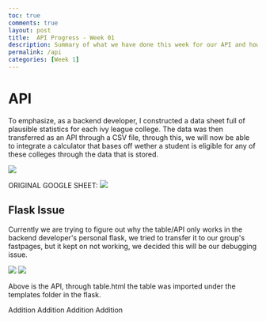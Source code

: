 ```yaml
---
toc: true
comments: true
layout: post
title:  API Progress - Week 01
description: Summary of what we have done this week for our API and how we plan to progress with our API.
permalink: /api
categories: [Week 1]
---
```


# API 

To emphasize, as a backend developer, I constructed a data sheet full of plausible statistics for each ivy league college. The data was then transferred as an API through a CSV file, through this, we will now be able to integrate a calculator that bases off wether a student is eligible for any of these colleges through the data that is stored. 

![]({{site.baseurl}}/images/API.png)

ORIGINAL GOOGLE SHEET:
![]({{site.baseurl}}/images/debug3.png)

## Flask Issue
Currently we are trying to figure out why the table/API only works in the backend developer's personal flask, we tried to transfer it to our group's fastpages, but it kept on not working, we decided this will be our debugging issue. 

![]({{site.baseurl}}/images/debug1.png)
![]({{site.baseurl}}/images/debug2.png)

Above is the API, through table.html the table was imported under the templates folder in the flask. 

Addition
Addition
Addition
Addition

